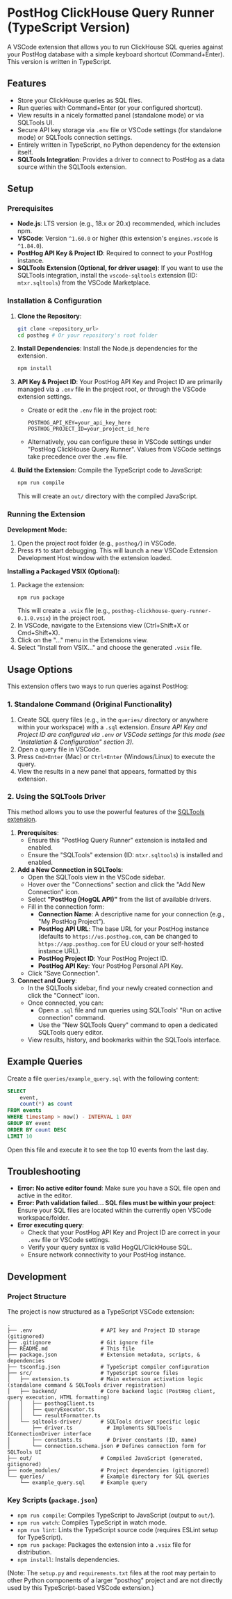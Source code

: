 # PostHog ClickHouse Query Runner (TypeScript Version)

A VSCode extension that allows you to run ClickHouse SQL queries against your PostHog database with a simple keyboard shortcut (Command+Enter). This version is written in TypeScript.

## Features

- Store your ClickHouse queries as SQL files.
- Run queries with Command+Enter (or your configured shortcut).
- View results in a nicely formatted panel (standalone mode) or via SQLTools UI.
- Secure API key storage via `.env` file or VSCode settings (for standalone mode) or SQLTools connection settings.
- Entirely written in TypeScript, no Python dependency for the extension itself.
- **SQLTools Integration**: Provides a driver to connect to PostHog as a data source within the SQLTools extension.

## Setup

### Prerequisites

- **Node.js**: LTS version (e.g., 18.x or 20.x) recommended, which includes npm.
- **VSCode**: Version `^1.60.0` or higher (this extension's `engines.vscode` is `^1.84.0`).
- **PostHog API Key & Project ID**: Required to connect to your PostHog instance.
- **SQLTools Extension (Optional, for driver usage)**: If you want to use the SQLTools integration, install the `vscode-sqltools` extension (ID: `mtxr.sqltools`) from the VSCode Marketplace.

### Installation & Configuration

1.  **Clone the Repository**:

    ```bash
    git clone <repository_url>
    cd posthog # Or your repository's root folder
    ```

2.  **Install Dependencies**:
    Install the Node.js dependencies for the extension.

    ```bash
    npm install
    ```

3.  **API Key & Project ID**:
    Your PostHog API Key and Project ID are primarily managed via a `.env` file in the project root, or through the VSCode extension settings.

    - Create or edit the `.env` file in the project root:
      ```env
      POSTHOG_API_KEY=your_api_key_here
      POSTHOG_PROJECT_ID=your_project_id_here
      ```
    - Alternatively, you can configure these in VSCode settings under "PostHog ClickHouse Query Runner". Values from VSCode settings take precedence over the `.env` file.

4.  **Build the Extension**:
    Compile the TypeScript code to JavaScript:
    ```bash
    npm run compile
    ```
    This will create an `out/` directory with the compiled JavaScript.

### Running the Extension

**Development Mode:**

1.  Open the project root folder (e.g., `posthog/`) in VSCode.
2.  Press `F5` to start debugging. This will launch a new VSCode Extension Development Host window with the extension loaded.

**Installing a Packaged VSIX (Optional):**

1.  Package the extension:
    ```bash
    npm run package
    ```
    This will create a `.vsix` file (e.g., `posthog-clickhouse-query-runner-0.1.0.vsix`) in the project root.
2.  In VSCode, navigate to the Extensions view (Ctrl+Shift+X or Cmd+Shift+X).
3.  Click on the "..." menu in the Extensions view.
4.  Select "Install from VSIX..." and choose the generated `.vsix` file.

## Usage Options

This extension offers two ways to run queries against PostHog:

### 1. Standalone Command (Original Functionality)

1.  Create SQL query files (e.g., in the `queries/` directory or anywhere within your workspace) with a `.sql` extension.
    _Ensure API Key and Project ID are configured via `.env` or VSCode settings for this mode (see "Installation & Configuration" section 3)._
2.  Open a query file in VSCode.
3.  Press `Cmd+Enter` (Mac) or `Ctrl+Enter` (Windows/Linux) to execute the query.
4.  View the results in a new panel that appears, formatted by this extension.

### 2. Using the SQLTools Driver

This method allows you to use the powerful features of the [SQLTools extension](https://marketplace.visualstudio.com/items?itemName=mtxr.sqltools).

1.  **Prerequisites**:
    - Ensure this "PostHog Query Runner" extension is installed and enabled.
    - Ensure the "SQLTools" extension (ID: `mtxr.sqltools`) is installed and enabled.
2.  **Add a New Connection in SQLTools**:
    - Open the SQLTools view in the VSCode sidebar.
    - Hover over the "Connections" section and click the "Add New Connection" icon.
    - Select **"PostHog (HogQL API)"** from the list of available drivers.
    - Fill in the connection form:
      - **Connection Name**: A descriptive name for your connection (e.g., "My PostHog Project").
      - **PostHog API URL**: The base URL for your PostHog instance (defaults to `https://us.posthog.com`, can be changed to `https://app.posthog.com` for EU cloud or your self-hosted instance URL).
      - **PostHog Project ID**: Your PostHog Project ID.
      - **PostHog API Key**: Your PostHog Personal API Key.
    - Click "Save Connection".
3.  **Connect and Query**:
    - In the SQLTools sidebar, find your newly created connection and click the "Connect" icon.
    - Once connected, you can:
      - Open a `.sql` file and run queries using SQLTools' "Run on active connection" command.
      - Use the "New SQLTools Query" command to open a dedicated SQLTools query editor.
    - View results, history, and bookmarks within the SQLTools interface.

## Example Queries

Create a file `queries/example_query.sql` with the following content:

```sql
SELECT
    event,
    count(*) as count
FROM events
WHERE timestamp > now() - INTERVAL 1 DAY
GROUP BY event
ORDER BY count DESC
LIMIT 10
```

Open this file and execute it to see the top 10 events from the last day.

## Troubleshooting

- **Error: No active editor found**: Make sure you have a SQL file open and active in the editor.
- **Error: Path validation failed... SQL files must be within your project**: Ensure your SQL files are located within the currently open VSCode workspace/folder.
- **Error executing query**:
  - Check that your PostHog API Key and Project ID are correct in your `.env` file or VSCode settings.
  - Verify your query syntax is valid HogQL/ClickHouse SQL.
  - Ensure network connectivity to your PostHog instance.

## Development

### Project Structure

The project is now structured as a TypeScript VSCode extension:

```
.
├── .env                      # API key and Project ID storage (gitignored)
├── .gitignore                # Git ignore file
├── README.md                 # This file
├── package.json              # Extension metadata, scripts, & dependencies
├── tsconfig.json             # TypeScript compiler configuration
├── src/                      # TypeScript source files
│   ├── extension.ts          # Main extension activation logic (standalone command & SQLTools driver registration)
│   ├── backend/              # Core backend logic (PostHog client, query execution, HTML formatting)
│   │   ├── posthogClient.ts
│   │   ├── queryExecutor.ts
│   │   └── resultFormatter.ts
│   └── sqltools-driver/      # SQLTools driver specific logic
│       ├── driver.ts           # Implements SQLTools IConnectionDriver interface
│       ├── constants.ts        # Driver constants (ID, name)
│       └── connection.schema.json # Defines connection form for SQLTools UI
├── out/                      # Compiled JavaScript (generated, gitignored)
├── node_modules/             # Project dependencies (gitignored)
└── queries/                  # Example directory for SQL queries
    └── example_query.sql     # Example query
```

### Key Scripts (`package.json`)

- `npm run compile`: Compiles TypeScript to JavaScript (output to `out/`).
- `npm run watch`: Compiles TypeScript in watch mode.
- `npm run lint`: Lints the TypeScript source code (requires ESLint setup for TypeScript).
- `npm run package`: Packages the extension into a `.vsix` file for distribution.
- `npm install`: Installs dependencies.

(Note: The `setup.py` and `requirements.txt` files at the root may pertain to other Python components of a larger "posthog" project and are not directly used by this TypeScript-based VSCode extension.)
